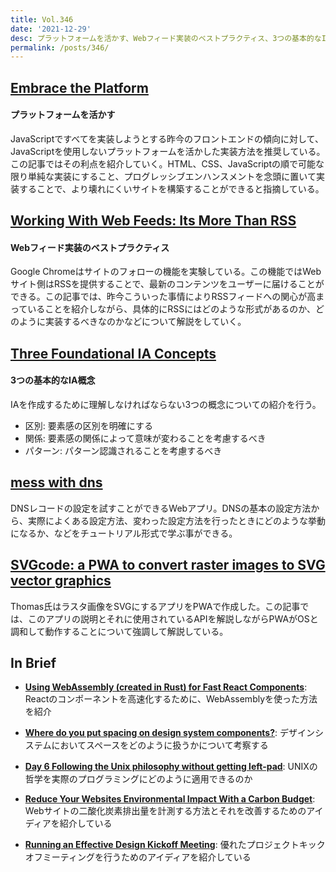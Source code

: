 ```yaml
---
title: Vol.346
date: '2021-12-29'
desc: プラットフォームを活かす、Webフィード実装のベストプラクティス、3つの基本的なIA概念、ほか計10リンク
permalink: /posts/346/
---
```


## [Embrace the Platform](https://css-tricks.com/embrace-the-platform/)
#### プラットフォームを活かす

JavaScriptですべてを実装しようとする昨今のフロントエンドの傾向に対して、JavaScriptを使用しないプラットフォームを活かした実装方法を推奨している。この記事ではその利点を紹介していく。HTML、CSS、JavaScriptの順で可能な限り単純な実装にすること、プログレッシブエンハンスメントを念頭に置いて実装することで、より壊れにくいサイトを構築することができると指摘している。

## [Working With Web Feeds: Its More Than RSS](https://css-tricks.com/working-with-web-feeds-its-more-than-rss/)
#### Webフィード実装のベストプラクティス

Google Chromeはサイトのフォローの機能を実験している。この機能ではWebサイト側はRSSを提供することで、最新のコンテンツをユーザーに届けることができる。この記事では、昨今こういった事情によりRSSフィードへの関心が高まっていることを紹介しながら、具体的にRSSにはどのような形式があるのか、どのように実装するべきなのかなどについて解説をしていく。


## [Three Foundational IA Concepts](https://jarango.com/2021/11/30/three-foundational-ia-concepts/)
#### 3つの基本的なIA概念

IAを作成するために理解しなければならない3つの概念についての紹介を行う。

- 区別: 要素感の区別を明確にする
- 関係: 要素感の関係によって意味が変わることを考慮するべき
- パターン: パターン認識されることを考慮するべき

## [mess with dns](https://messwithdns.net/)

DNSレコードの設定を試すことができるWebアプリ。DNSの基本の設定方法から、実際によくある設定方法、変わった設定方法を行ったときにどのような挙動になるか、などをチュートリアル形式で学ぶ事ができる。


## [SVGcode: a PWA to convert raster images to SVG vector graphics](https://web.dev/svgcode/)

Thomas氏はラスタ画像をSVGにするアプリをPWAで作成した。この記事では、このアプリの説明とそれに使用されているAPIを解説しながらPWAがOSと調和して動作することについて強調して解説している。

## In Brief

- **[Using WebAssembly (created in Rust) for Fast React Components](https://www.joshfinnie.com/blog/using-webassembly-created-in-rust-for-fast-react-components/)**: Reactのコンポーネントを高速化するために、WebAssemblyを使った方法を紹介

- **[Where do you put spacing on design system components?](https://ericwbailey.design/writing/where-do-you-put-spacing-on-design-system-components/)**: デザインシステムにおいてスペースをどのように扱うかについて考察する

- **[Day 6  Following the Unix philosophy without getting left-pad](https://raku-advent.blog/2021/12/06/unix_philosophy_without_leftpad/)**: UNIXの哲学を実際のプログラミングにどのように適用できるのか

- **[Reduce Your Websites Environmental Impact With a Carbon Budget](https://css-tricks.com/reduce-your-websites-environmental-impact-with-a-carbon-budget/)**: Webサイトの二酸化炭素排出量を計測する方法とそれを改善するためのアイディアを紹介している

- **[Running an Effective Design Kickoff Meeting](https://uxtools.co/blog/running-an-effective-design-kickoff-meeting/)**: 優れたプロジェクトキックオフミーティングを行うためのアイディアを紹介している

